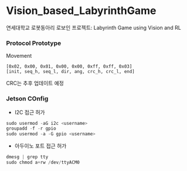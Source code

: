 # Vision_based_LabyrinthGame

연세대학교 로봇동아리 로보인 프로젝트: Labyrinth Game using Vision and RL

### Protocol Prototype

Movement

```shell
[0x02, 0x00, 0x01, 0x00, 0x00, 0xff, 0xff, 0x03]
[init, seq_h, seq_l, dir, ang, crc_h, crc_l, end]
```

CRC는 추후 업데이트 예정

### Jetson COnfig

- I2C 접근 허가

```python
sudo usermod -aG i2c <username>
groupadd -f -r gpio
sudo usermod -a -G gpio <username>
```

- 아두이노 포트 접근 허가

```python
dmesg | grep tty
sudo chmod a+rw /dev/ttyACM0
```
